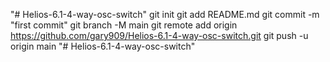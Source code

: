 "# Helios-6.1-4-way-osc-switch"  git init git add README.md git commit -m "first commit" git branch -M main git remote add origin https://github.com/gary909/Helios-6.1-4-way-osc-switch.git git push -u origin main
"# Helios-6.1-4-way-osc-switch" 
